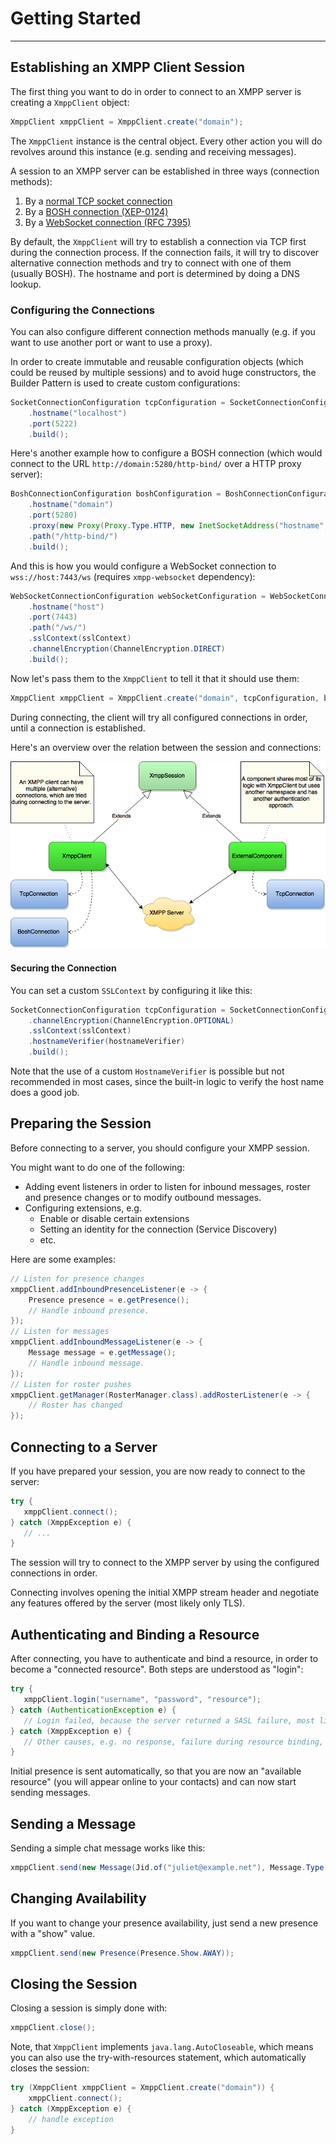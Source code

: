 # Getting Started
---

## Establishing an XMPP Client Session

The first thing you want to do in order to connect to an XMPP server is creating a `XmppClient` object:

```java
XmppClient xmppClient = XmppClient.create("domain");
```

The `XmppClient` instance is the central object. Every other action you will do revolves around this instance (e.g. sending and receiving messages).

A session to an XMPP server can be established in three ways (connection methods):

1. By a [normal TCP socket connection](https://xmpp.org/rfcs/rfc6120.html#tcp)
2. By a [BOSH connection (XEP-0124)](https://xmpp.org/extensions/xep-0124.html)
3. By a [WebSocket connection (RFC 7395)](https://tools.ietf.org/html/rfc7395)

By default, the `XmppClient` will try to establish a connection via TCP first during the connection process.
If the connection fails, it will try to discover alternative connection methods and try to connect with one of them (usually BOSH).
The hostname and port is determined by doing a DNS lookup.

### Configuring the Connections

You can also configure different connection methods manually (e.g. if you want to use another port or want to use a proxy).

In order to create immutable and reusable configuration objects (which could be reused by multiple sessions) and to avoid huge constructors, the Builder Pattern is used to create custom configurations:

```java
SocketConnectionConfiguration tcpConfiguration = SocketConnectionConfiguration.builder()
    .hostname("localhost")
    .port(5222)
    .build();
```
Here's another example how to configure a BOSH connection (which would connect to the URL `http://domain:5280/http-bind/` over a HTTP proxy server):

```java
BoshConnectionConfiguration boshConfiguration = BoshConnectionConfiguration.builder()
    .hostname("domain")
    .port(5280)
    .proxy(new Proxy(Proxy.Type.HTTP, new InetSocketAddress("hostname", 3128)))
    .path("/http-bind/")
    .build();
```

And this is how you would configure a WebSocket connection to `wss://host:7443/ws` (requires `xmpp-websocket` dependency):

```java
WebSocketConnectionConfiguration webSocketConfiguration = WebSocketConnectionConfiguration.builder()
    .hostname("host")
    .port(7443)
    .path("/ws/")
    .sslContext(sslContext)
    .channelEncryption(ChannelEncryption.DIRECT)
    .build();
```




Now let's pass them to the `XmppClient` to tell it that it should use them:

```java
XmppClient xmppClient = XmppClient.create("domain", tcpConfiguration, boshConfiguration);
```

During connecting, the client will try all configured connections in order, until a connection is established.

Here's an overview over the relation between the session and connections:

![Architecture](XmppSession.png)


#### Securing the Connection

You can set a custom `SSLContext` by configuring it like this:

```java
SocketConnectionConfiguration tcpConfiguration = SocketConnectionConfiguration.builder()
    .channelEncryption(ChannelEncryption.OPTIONAL)
    .sslContext(sslContext)
    .hostnameVerifier(hostnameVerifier)
    .build();
```

Note that the use of a custom `HostnameVerifier` is possible but not recommended in most cases, since the built-in logic to verify the host name does a good job.

## Preparing the Session

Before connecting to a server, you should configure your XMPP session.

You might want to do one of the following:

* Adding event listeners in order to listen for inbound messages, roster and presence changes or to modify outbound messages.
* Configuring extensions, e.g.
    * Enable or disable certain extensions
    * Setting an identity for the connection (Service Discovery)
    * etc.


Here are some examples:

```java
// Listen for presence changes
xmppClient.addInboundPresenceListener(e -> {
    Presence presence = e.getPresence();
    // Handle inbound presence.
});
// Listen for messages
xmppClient.addInboundMessageListener(e -> {
    Message message = e.getMessage();
    // Handle inbound message.
});
// Listen for roster pushes
xmppClient.getManager(RosterManager.class).addRosterListener(e -> {
    // Roster has changed
});
```

## Connecting to a Server

If you have prepared your session, you are now ready to connect to the server:

```java
try {
   xmppClient.connect();
} catch (XmppException e) {
   // ...
}
```

The session will try to connect to the XMPP server by using the configured connections in order.

Connecting involves opening the initial XMPP stream header and negotiate any features offered by the server (most likely only TLS).


## Authenticating and Binding a Resource

After connecting, you have to authenticate and bind a resource, in order to become a "connected resource". Both steps are understood as "login":

```java
try {
   xmppClient.login("username", "password", "resource");
} catch (AuthenticationException e) {
   // Login failed, because the server returned a SASL failure, most likely due to wrong credentials.
} catch (XmppException e) {
   // Other causes, e.g. no response, failure during resource binding, etc.
}
```

Initial presence is sent automatically, so that you are now an \"available resource\" (you will appear online to your contacts) and can now start sending messages.

## Sending a Message

Sending a simple chat message works like this:

```java
xmppClient.send(new Message(Jid.of("juliet@example.net"), Message.Type.CHAT));
```

## Changing Availability

If you want to change your presence availability, just send a new presence with a "show" value.

```java
xmppClient.send(new Presence(Presence.Show.AWAY));
```

## Closing the Session

Closing a session is simply done with:

```java
xmppClient.close();
```

Note, that `XmppClient` implements `java.lang.AutoCloseable`, which means you can also use the try-with-resources statement, which automatically closes the session:

```java
try (XmppClient xmppClient = XmppClient.create("domain")) {
    xmppClient.connect();
} catch (XmppException e) {
    // handle exception
}
```
